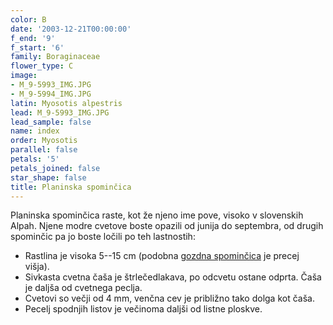 ```yaml
---
color: B
date: '2003-12-21T00:00:00'
f_end: '9'
f_start: '6'
family: Boraginaceae
flower_type: C
image:
- M_9-5993_IMG.JPG
- M_9-5994_IMG.JPG
latin: Myosotis alpestris
lead: M_9-5993_IMG.JPG
lead_sample: false
name: index
order: Myosotis
parallel: false
petals: '5'
petals_joined: false
star_shape: false
title: Planinska spominčica
---
```

Planinska spominčica raste, kot že njeno ime pove, visoko v slovenskih Alpah. Njene modre cvetove boste opazili od junija do septembra, od drugih spominčic pa jo boste ločili po teh lastnostih:

-   Rastlina je visoka 5--15 cm (podobna [gozdna spominčica](../MyosotisSylvatica(GozdnaSpomincica)/si_MyosotisSylvatica(GozdnaSpomincica).asp) je precej višja).
-   Sivkasta cvetna čaša je štrlečedlakava, po odcvetu ostane odprta. Čaša je daljša od cvetnega peclja.
-   Cvetovi so večji od 4 mm, venčna cev je približno tako dolga kot čaša.
-   Pecelj spodnjih listov je večinoma daljši od listne ploskve.

